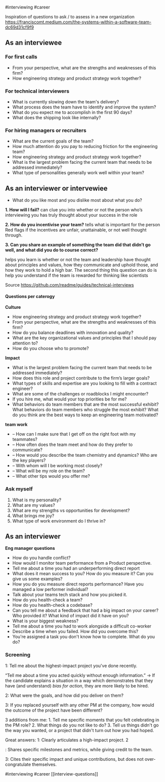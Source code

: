 #interviewing #career 

Inspiration of questions to ask / to assess in a new organization
https://franciscomt.medium.com/the-systems-within-a-software-team-dc69d31cf9f9


## As an interviewee

### For first calls
* From your perspective, what are the strengths and weaknesses of this firm?
* How engineering strategy and product strategy work together?

### For technical interviewers
* What is currently slowing down the team's delivery? 
* What process does the team have to identify and improve the system?
* What do you expect me to accomplish in the first 90 days?
* What does the shipping look like internally?


### For hiring managers or recruiters
* What are the current goals of the team?
* How much attention do you pay to reducing friction for the engineering team?
* How engineering strategy and product strategy work together?
* What is the largest problem facing the current team that needs to be addressed immediately?
* What type of personalities generally work well within your team?


## As an interviewer or intervewiee
- What do you like most and you dislike most about what you do?

**1. How will I fail?**
can clue you into whether or not the person who’s interviewing you has truly thought about your success in the role

**2. How do you incentivise your team?**
tells what is important for the person
Red flags if the incentives are unfair, unattainable, or not well thought through.

**3. Can you share an example of something the team did that didn’t go well, and what did you do to course correct?**

helps you learn is whether or not the team and leadership have thought about principles and values, how they communicate and uphold those, and how they work to hold a high bar. 
The second thing this question can do is help you understand if the team is rewarded for thinking like scientists


Source
https://github.com/readme/guides/technical-interviews



#### Questions per caterogy
**Culture**
- How engineering strategy and product strategy work together?
- From your perspective, what are the strengths and weaknesses of this firm?
- How do you balance deadlines with innovation and quality?
- What are the key organizational values and principles that I should pay attention to?
- How do you choose who to promote?

**Impact**
- What is the largest problem facing the current team that needs to be addressed immediately?
- How does this role and project contribute to the firm’s larger goals?
- What types of skills and expertise are you looking to fill with a contract engineer?
- What are some of the challenges or roadblocks I might encounter?
- If you hire me, what would your top priorities be for me?
- What behaviors do team members that are the most successful exhibit?
What behaviors do team members who struggle the most exhibit?
 What do you think are the best ways to keep an engineering team motivated?

**team work**
-   – How can I make sure that I get off on the right foot with my teammates?
-   – How often does the team meet and how do they prefer to communicate?
-   – How would you describe the team chemistry and dynamics? Who are the key players?
-   – With whom will I be working most closely?
-   – What will be my role on the team?
-   – What other tips would you offer me?



### Ask myself

1.  What is my personality?
2.  What are my values?
3.  What are my strengths vs opportunities for development?
4.  What brings me joy?
5.  What type of work environment do I thrive in?



## As an interviewer
**Eng manager questions**
- How do you handle conflict?
- How would I monitor team performance from a Product perspective.
- Tell me about a time you had an underperforming direct report
- What does it mean success to you? How do you measure it? Can you give us some examples?
- How you do you measure direct reports performance? Have you managed a low performer individual?
- Talk about your teams tech stack and how you picked it.
- How do you health-check a team?
- How do you health-check a codebase?
- Can you tell me about a feedback that had a big impact on your career? Who provided it? What kind of impact did it have on you?
- What is your biggest weakness?
- Tell me about a time you had to work alongside a difficult co-worker
- Describe a time when you failed. How did you overcome this?
- You're assigned a task you don't know how to complete. What do you do?



### Screening

 1: Tell me about the highest-impact project you've done recently. 

“Tell me about a time you acted quickly without enough information.” -> If the candidate explains a situation in a way which demonstrates that they have (and understand) *bias for action*, they are more likely to be hired.

2: What were the goals, and how did you deliver on them? 

 3: If you replaced yourself with any other PM at the company, how would the outcome of the project have been different?

3 additions from me: 1. Tell me specific moments that you felt celebrating in the PM role? 2. What things do you not like to do? 3. Tell us things didn't go the way you wanted, or a project that didn't turn out how you had hoped.

Great answers:  1: Clearly articulates a high-impact project.  2

: Shares specific milestones and metrics, while giving credit to the team.  

3: Cites their specific impact and unique contributions, but does not over-congratulate themselves.

#interviewing #career 
[[interview-questions]]